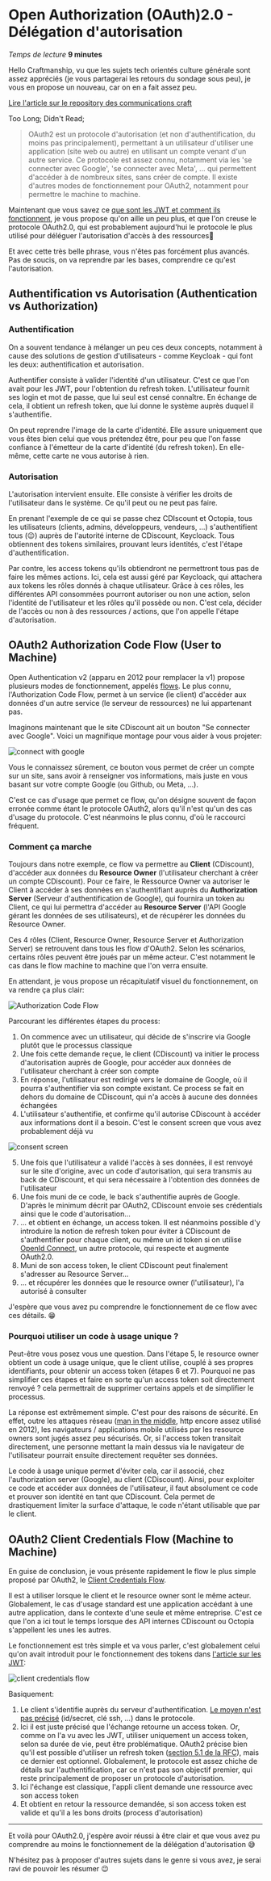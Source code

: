 # Open Authorization (OAuth)2.0 - Délégation d'autorisation
*Temps de lecture* **9 minutes**

Hello Craftmanship, vu que les sujets tech orientés culture générale sont assez appréciés (je vous partagerai les retours du sondage sous peu), je vous en propose un nouveau, car on en a fait assez peu.

[Lire l'article sur le repository des communications craft](http://tfs:8080/tfs/DefaultCollection/craftmanship/_git/coms-craft?path=%2Foauth2%2Foauth2.md&_a=preview)

Too Long; Didn't Read;
> OAuth2 est un protocole d'autorisation (et non d'authentification, du moins pas principalement), permettant à un utilisateur d'utiliser une application (site web ou autre) en utilisant un compte venant d'un autre service. Ce protocole est assez connu, notamment via les 'se connecter avec Google', 'se connecter avec Meta', ... qui permettent d'accéder à de nombreux sites, sans créer de compte. Il existe d'autres modes de fonctionnement pour OAuth2, notamment pour permettre le machine to machine.


Maintenant que vous savez ce [que sont les JWT et comment ils fonctionnent](http://tfs:8080/tfs/DefaultCollection/craftmanship/_git/coms-craft?path=%2Fjwt%2Fjwt.md&_a=preview), je vous propose qu'on aille un peu plus, et que l'on creuse le protocole OAuth2.0, qui est probablement aujourd'hui le protocole le plus utilisé pour déléguer l'autorisation d'accès à des ressources🙂

Et avec cette très belle phrase, vous n'êtes pas forcément plus avancés. Pas de soucis, on va reprendre par les bases, comprendre ce qu'est l'autorisation.

## Authentification vs Autorisation (Authentication vs Authorization)
### Authentification
On a souvent tendance à mélanger un peu ces deux concepts, notamment à cause des solutions de gestion d'utilisateurs - comme Keycloak - qui font les deux: authentification et autorisation.

Authentifier consiste à valider l'identité d'un utilisateur. C'est ce que l'on avait pour les JWT, pour l'obtention du refresh token. L'utilisateur fournit ses login et mot de passe, que lui seul est censé connaître. En échange de cela, il obtient un refresh token, que lui donne le système auprès duquel il s'authentifie.

On peut reprendre l'image de la carte d'identité. Elle assure uniquement que vous êtes bien celui que vous prétendez être, pour peu que l'on fasse confiance à l'émetteur de la carte d'identité (du refresh token). En elle-même, cette carte ne vous autorise à rien.

### Autorisation
 L'autorisation intervient ensuite. Elle consiste à vérifier les droits de l'utilisateur dans le système. Ce qu'il peut ou ne peut pas faire.
 
En prenant l'exemple de ce qui se passe chez CDIscount et Octopia, tous les utilisateurs (clients, admins, développeurs, vendeurs, ...) s'authentifient tous (😉) auprès de l'autorité interne de CDiscount, Keycloack. Tous obtiennent des tokens similaires, prouvant leurs identités, c'est l'étape d'authentification.

Par contre, les access tokens qu'ils obtiendront ne permettront tous pas de faire les mêmes actions. Ici, cela est aussi géré par Keycloack, qui attachera aux tokens les rôles donnés à chaque utilisateur. Grâce à ces rôles, les différentes API consommées pourront autoriser ou non une action, selon l'identité de l'utilisateur et les rôles qu'il possède ou non.
C'est cela, décider de l'accès ou non à des ressources / actions, que l'on appelle l'étape d'autorisation.

## OAuth2 Authorization Code Flow (User to Machine)
Open Authentication v2 (apparu en 2012 pour remplacer la v1) propose plusieurs modes de fonctionnement, appelés [flows](https://auth0.com/docs/get-started/authentication-and-authorization-flow/which-oauth-2-0-flow-should-i-use). Le plus connu, l'Authorization Code Flow, permet à un service (le client) d'accéder aux données d'un autre service (le serveur de ressources) ne lui appartenant pas.

Imaginons maintenant que le site CDiscount ait un bouton "Se connecter avec Google". Voici un magnifique montage pour vous aider à vous projeter:

![connect with google](cdiscount-google.png)

Vous le connaissez sûrement, ce bouton vous permet de créer un compte sur un site, sans avoir à renseigner vos informations, mais juste en vous basant sur votre compte Google (ou Github, ou Meta, ...).

C'est ce cas d'usage que permet ce flow, qu'on désigne souvent de façon erronée comme étant le protocole OAuth2, alors qu'il n'est qu'un des cas d'usage du protocole. C'est néanmoins le plus connu, d'où le raccourci fréquent.

### Comment ça marche
Toujours dans notre exemple, ce flow va permettre au **Client** (CDiscount), d'accéder aux données du **Resource Owner** (l'utilisateur cherchant à créer un compte CDiscount).
Pour ce faire, le Ressource Owner va autoriser le Client à accéder à ses données en s'authentifiant auprès du **Authorization Server** (Serveur d'authentification de Google), qui fournira un token au Client, ce qui lui permettra d'accéder au **Resource Server** (l'API Google gérant les données de ses utilisateurs), et de récupérer les données du Resource Owner.

Ces 4 rôles (Client, Resource Owner, Resource Server et Authorization Server) se retrouvent dans tous les flow d'OAuth2. Selon les scénarios, certains rôles peuvent être joués par un même acteur. C'est notamment le cas dans le flow machine to machine que l'on verra ensuite.

En attendant, je vous propose un récapitulatif visuel du fonctionnement, on va rendre ça plus clair:

![Authorization Code Flow](authorization-code-flow.png)

Parcourant les différentes étapes du process:
1. On commence avec un utilisateur, qui décide de s'inscrire via Google plutôt que le processus classique
2. Une fois cette demande reçue, le client (CDiscount) va initier le process d'autorisation auprès de Google, pour accéder aux données de l'utilisateur cherchant à créer son compte
3. En réponse, l'utilisateur est redirigé vers le domaine de Google, où il pourra s'authentifier via son compte existant. Ce process se fait en dehors du domaine de CDiscount, qui n'a accès à aucune des données échangées
4. L'utilisateur s'authentifie, et confirme qu'il autorise CDiscount à accéder aux informations dont il a besoin. C'est le consent screen que vous avez probablement déjà vu

![consent screen](consent.png)

5. Une fois que l'utilisateur a validé l'accès à ses données, il est renvoyé sur le site d'origine, avec un code d'autorisation, qui sera transmis au back de CDiscount, et qui sera nécessaire à l'obtention des données de l'utilisateur
6. Une fois muni de ce code, le back s'authentifie auprès de Google. D'après le minimum décrit par OAuth2, CDiscount envoie ses crédentials ainsi que le code d'autorisation...
7. ... et obtient en échange, un access token. Il est néanmoins possible d'y introduire la notion de refresh token pour éviter à CDiscount de s'authentifier pour chaque client, ou même un id token si on utilise [OpenId Connect](https://auth0.com/fr/intro-to-iam/what-is-openid-connect-oidc), un autre protocole, qui respecte et augmente OAuth2.0.
8. Muni de son access token, le client CDiscount peut finalement s'adresser au Resource Server...
9. ... et récupérer les données que le resource owner (l'utilisateur), l'a autorisé à consulter

J'espère que vous avez pu comprendre le fonctionnement de ce flow avec ces détails. 😁


### Pourquoi utiliser un code à usage unique ?
Peut-être vous posez vous une question. Dans l'étape 5, le resource owner obtient un code à usage unique, que le client utilise, couplé à ses propres identifiants, pour obtenir un access token (étapes 6 et 7).
Pourquoi ne pas simplifier ces étapes et faire en sorte qu'un access token soit directement renvoyé ? cela permettrait de supprimer certains appels et de simplifier le processus.

La réponse est extrêmement simple. C'est pour des raisons de sécurité. En effet, outre les attaques réseau ([man in the middle](https://fr.wikipedia.org/wiki/Attaque_de_l%27homme_du_milieu), http encore assez utilisé en 2012), les navigateurs / applications mobile utilisés par les resource owners sont jugés assez peu sécurisés.
Or, si l'access token transitait directement, une personne mettant la main dessus via le navigateur de l'utilisateur pourrait ensuite directement requêter ses données.

Le code à usage unique permet d'éviter cela, car il associé, chez l'authorization server (Google), au client (CDiscount). Ainsi, pour exploiter ce code et accéder aux données de l'utilisateur, il faut absolument ce code et prouver son identité en tant que CDiscount. Cela permet de drastiquement limiter la surface d'attaque, le code n'étant utilisable que par le client.

## OAuth2 Client Credentials Flow (Machine to Machine) 
En guise de conclusion, je vous présente rapidement le flow le plus simple proposé par OAuth2, le [Client Credentials Flow](https://auth0.com/docs/get-started/authentication-and-authorization-flow/client-credentials-flow).

Il est à utiliser lorsque le client et le resource owner sont le même acteur. Globalement, le cas d'usage standard est une application accédant à une autre application, dans le contexte d'une seule et même entreprise. C'est ce que l'on a ici tout le temps lorsque des API internes CDiscount ou Octopia s'appellent les unes les autres.

Le fonctionnement est très simple et va vous parler, c'est globalement celui qu'on avait introduit pour le fonctionnement des tokens dans [l'article sur les JWT](http://tfs:8080/tfs/DefaultCollection/craftmanship/_git/coms-craft?path=%2Fjwt%2Fjwt.md&_a=preview):

![client credentials flow](client-credentials-flow.png)

Basiquement:
1. Le client s'identifie auprès du serveur d'authentification. [Le moyen n'est pas précisé](https://datatracker.ietf.org/doc/html/rfc6749#section-3.2.1) (id/secret, clé ssh, ...) dans le protocole. 
2. Ici il est juste précisé que l'échange retourne un access token. Or, comme on l'a vu avec les JWT, utiliser uniquement un access token, selon sa durée de vie, peut être problématique. OAuth2 précise bien qu'il est possible d'utiliser un refresh token ([section 5.1 de la RFC](https://datatracker.ietf.org/doc/html/rfc6749#section-5.1)), mais ce dernier est optionnel.
   Globalement, le protocole est assez chiche de détails sur l'authentification, car ce n'est pas son objectif premier, qui reste principalement de proposer un protocole d'autorisation.
3. Ici l'échange est classique, l'appli client demande une ressource avec son access token
4. Et obtient en retour la ressource demandée, si son access token est valide et qu'il a les bons droits (process d'autorisation)

---

Et voilà pour OAuth2.0, j'espère avoir réussi à être clair et que vous avez pu comprendre au moins le fonctionnement de la délégation d'autorisation 😅

N'hésitez pas à proposer d'autres sujets dans le genre si vous avez, je serai ravi de pouvoir les résumer 😉